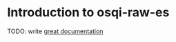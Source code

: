 # Introduction to osqi-raw-es

TODO: write [great documentation](http://jacobian.org/writing/what-to-write/)
